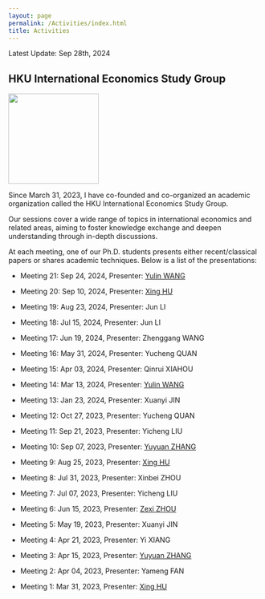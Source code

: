 ```yaml
---
layout: page
permalink: /Activities/index.html
title: Activities
---
```


Latest Update: Sep 28th, 2024&nbsp;

## HKU International Economics Study Group

<img src="https://huxingecon.github.io/HKU_IESG.jpg"  height="180" align=center ><br>

Since March 31, 2023, I have co-founded and co-organized an academic organization called the HKU International Economics Study Group.<br>

Our sessions cover a wide range of topics in international economics and related areas, aiming to foster knowledge exchange and deepen understanding through in-depth discussions.<br>

At each meeting, one of our Ph.D. students presents either recent/classical papers or shares academic techniques. Below is a list of the presentations:<br>

- Meeting 21: Sep 24, 2024, Presenter: [Yulin WANG](https://sites.google.com/view/yulinw)<br>

- Meeting 20: Sep 10, 2024, Presenter: [Xing HU](https://huxing.site/)<br>

- Meeting 19: Aug 23, 2024, Presenter: Jun LI<br>

- Meeting 18: Jul 15, 2024, Presenter: Jun LI<br>

- Meeting 17: Jun 19, 2024, Presenter: Zhenggang WANG<br>

- Meeting 16: May 31, 2024, Presenter: Yucheng QUAN<br>

- Meeting 15: Apr 03, 2024, Presenter: Qinrui XIAHOU<br>

- Meeting 14: Mar 13, 2024, Presenter: [Yulin WANG](https://sites.google.com/view/yulinw)<br>

- Meeting 13: Jan 23, 2024, Presenter: Xuanyi JIN<br>

- Meeting 12: Oct 27, 2023, Presenter: Yucheng QUAN<br>

- Meeting 11: Sep 21, 2023, Presenter: Yicheng LIU<br>

- Meeting 10: Sep 07, 2023, Presenter: [Yuyuan ZHANG](https://yuyuanecon.github.io)<br>

- Meeting 9: Aug 25, 2023, Presenter: [Xing HU](https://huxing.site/)<br>

- Meeting 8: Jul 31, 2023, Presenter: Xinbei ZHOU<br>

- Meeting 7: Jul 07, 2023, Presenter: Yicheng LIU<br>

- Meeting 6: Jun 15, 2023, Presenter: [Zexi ZHOU](https://zexizhou.weebly.com/)<br>

- Meeting 5: May 19, 2023, Presenter: Xuanyi JIN<br>

- Meeting 4: Apr 21, 2023, Presenter: Yi XIANG<br>

- Meeting 3: Apr 15, 2023, Presenter: [Yuyuan ZHANG](https://yuyuanecon.github.io)<br>

- Meeting 2: Apr 04, 2023, Presenter: Yameng FAN<br>

- Meeting 1: Mar 31, 2023, Presenter: [Xing HU](https://huxing.site/)<br>

  <br>



